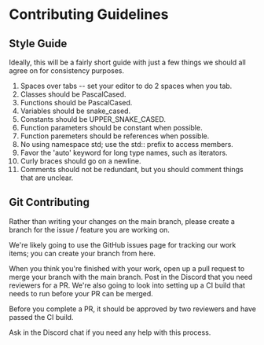 # Contributing Guidelines

## Style Guide
Ideally, this will be a fairly short guide with just a few things we should all agree on for consistency purposes.

1. Spaces over tabs -- set your editor to do 2 spaces when you tab.
2. Classes should be PascalCased.
3. Functions should be PascalCased.
4. Variables should be snake_cased.
5. Constants should be UPPER_SNAKE_CASED.
6. Function parameters should be constant when possible.
7. Function paremeters should be references when possible.
8. No using namespace std; use the std:: prefix to access members.
9. Favor the 'auto' keyword for long type names, such as iterators.
10. Curly braces should go on a newline.
11. Comments should not be redundant, but you should comment things that are unclear.

## Git Contributing
Rather than writing your changes on the main branch, please create a branch for the issue / feature you are working on.

We're likely going to use the GitHub issues page for tracking our work items; you can create your branch from here.

When you think you're finished with your work, open up a pull request to merge your branch with the main branch.  Post in the Discord that you need reviewers for a PR.  We're also going to look into setting up a CI build that needs to run before your PR can be merged.

Before you complete a PR, it should be approved by two reviewers and have passed the CI build.

Ask in the Discord chat if you need any help with this process.
